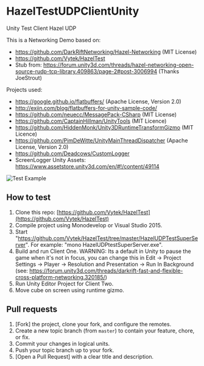 # HazelTestUDPClientUnity
Unity Test Client Hazel UDP 

This is a Networking Demo based on:

- https://github.com/DarkRiftNetworking/Hazel-Networking (MIT License)
- https://github.com/Vytek/HazelTest
- Stub from: https://forum.unity3d.com/threads/hazel-networking-open-source-rudp-tcp-library.409863/page-2#post-3006994 (Thanks JoeStrout)

Projects used:

- https://google.github.io/flatbuffers/ (Apache License, Version 2.0)
- http://exiin.com/blog/flatbuffers-for-unity-sample-code/
- https://github.com/neuecc/MessagePack-CSharp (MIT License)
- https://github.com/CaptainHillman/UnityTools (MIT Licence)
- https://github.com/HiddenMonk/Unity3DRuntimeTransformGizmo (MIT Licence)
- https://github.com/PimDeWitte/UnityMainThreadDispatcher (Apache License, Version 2.0)
- https://github.com/Deadcows/CustomLogger
- ScreenLogger Unity Assets: https://www.assetstore.unity3d.com/en/#!/content/49114

![Test Example](https://github.com/Vytek/HazelTestUDPClientUnity/blob/master/Images/2017-08-04%2010_29_34.gif)

## How to test

1. Clone this repo: [https://github.com/Vytek/HazelTest](https://github.com/Vytek/HazelTest)
2. Compile project using Monodevelop or Visual Studio 2015.
3. Start "https://github.com/Vytek/HazelTest/tree/master/HazelUDPTestSuperServer". For example: "mono HazelUDPtestSuperServer.exe".
4. Build and run Client One. WARNING: Its a default in Unity to pause the game when it's not in focus, you can change this in Edit -> Project Settings -> Player -> Resolution and Presentation -> Run In Background (see: https://forum.unity3d.com/threads/darkrift-fast-and-flexible-cross-platform-networking.320185/)
5. Run Unity Editor Project for Client Two.
6. Move cube on screen using runtime gizmo.

## Pull requests

 1. [Fork] the project, clone your fork, and configure the remotes.
 2. Create a new topic branch (from `master`) to contain your feature,
 chore, or fix.
 3. Commit your changes in logical units.
 4. Push your topic branch up to your fork.
 5. [Open a Pull Request] with a clear title and description.
